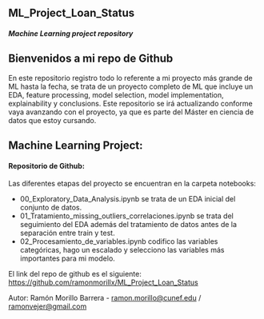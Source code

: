 ## ML_Project_Loan_Status
##### Machine Learning project repository

## Bienvenidos a mi repo de Github
En este repositorio registro todo lo referente a mi proyecto más grande de ML hasta la fecha, se trata de un proyecto completo de ML que incluye un EDA, feature processing, model selection, model implementation, explainability y conclusions. Este repositorio se irá actualizando conforme vaya avanzando con el proyecto, ya que es parte del Máster en ciencia de datos que estoy cursando.

## Machine Learning Project:
#### Repositorio de Github:
Las diferentes etapas del proyecto se encuentran en la carpeta notebooks:
- 00_Exploratory_Data_Analysis.ipynb se trata de un EDA inicial del conjunto de datos.
- 01_Tratamiento_missing_outliers_correlaciones.ipynb se trata del seguimiento del EDA además del tratamiento de datos antes de la separación entre train y test.
- 02_Procesamiento_de_variables.ipynb codifico las variables categóricas, hago un escalado y selecciono las variables más importantes para mi modelo.

El link del repo de github es el siguiente: https://github.com/ramonmorillx/ML_Project_Loan_Status

Autor:
Ramón Morillo Barrera - ramon.morillo@cunef.edu / ramonvejer@gmail.com